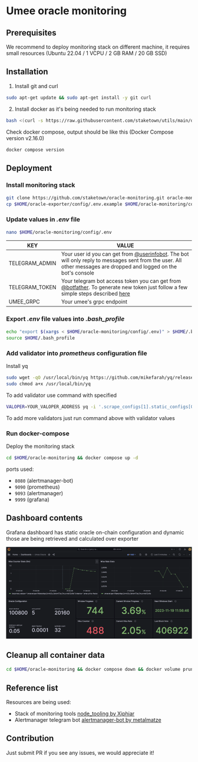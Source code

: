 # Umee oracle monitoring

## Prerequisites
We recommend to deploy monitoring stack on different machine,
it requires small resources (Ubuntu 22.04 / 1 VCPU / 2 GB RAM / 20 GB SSD)

## Installation
1. Install git and curl
```bash
sudo apt-get update && sudo apt-get install -y git curl
```

2. Install docker as it's being needed to run monitoring stack
```bash
bash <(curl -s https://raw.githubusercontent.com/staketown/utils/main/docker-install.sh)
```
Check docker compose, output should be like this (Docker Compose version v2.16.0)
```bash
docker compose version
```

## Deployment

### Install monitoring stack
```bash
git clone https://github.com/staketown/oracle-monitoring.git oracle-monitoring
cp $HOME/oracle-exporter/config/.env.example $HOME/oracle-monitoring/config/.env
```

### Update values in _.env_ file
```bash
nano $HOME/oracle-monitoring/config/.env
```

| KEY            | VALUE                                                                                                                                                                                                          |
|----------------|----------------------------------------------------------------------------------------------------------------------------------------------------------------------------------------------------------------|
| TELEGRAM_ADMIN | Your user id you can get from [@userinfobot](https://t.me/userinfobot). The bot will only reply to messages sent from the user. All other messages are dropped and logged on the bot's console                 |
| TELEGRAM_TOKEN | Your telegram bot access token you can get from [@botfather](https://telegram.me/botfather). To generate new token just follow a few simple steps described [here](https://core.telegram.org/bots#6-botfather) |
| UMEE_GRPC      | Your umee's grpc endpoint                                                                                                                                                                                      |

### Export _.env_ file values into _.bash_profile_
```bash
echo "export $(xargs < $HOME/oracle-monitoring/config/.env)" > $HOME/.bash_profile
source $HOME/.bash_profile
```

### Add validator into _prometheus_ configuration file
Install yq
```bash
sudo wget -qO /usr/local/bin/yq https://github.com/mikefarah/yq/releases/latest/download/yq_linux_amd64
sudo chmod a+x /usr/local/bin/yq
```

To add validator use command with specified
```bash
VALOPER=YOUR_VALOPER_ADDRESS yq -i '.scrape_configs[1].static_configs[0].labels.valoper = "strenv(VALOPER)"' ~/oracle-monitoring/prometheus/prometheus.yml
```

To add more validators just run command above with validator values

### Run docker-compose
Deploy the monitoring stack
```bash
cd $HOME/oracle-monitoring && docker compose up -d
```

ports used:
- `8080` (alertmanager-bot)
- `9090` (prometheus)
- `9093` (alertmanager)
- `9999` (grafana)

## Dashboard contents
Grafana dashboard has static oracle on-chain configuration and dynamic 
those are being retrieved and calculated over exporter  

![image](./images/dashboard.png)

## Cleanup all container data
```bash
cd $HOME/oracle-monitoring && docker compose down && docker volume prune -f
```

## Reference list
Resources are being used:
- Stack of monitoring tools [node_tooling by Xiphiar](https://github.com/Xiphiar/node_tooling/)
- Alertmanager telegram bot [alertmanager-bot by metalmatze](https://github.com/metalmatze/alertmanager-bot)

## Contribution
Just submit PR if you see any issues, we would appreciate it!